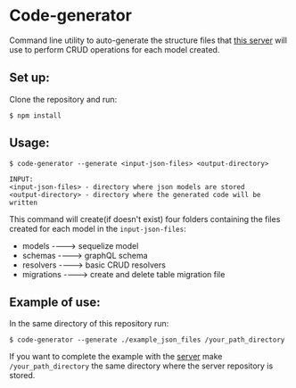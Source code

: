 # Code-generator

Command line utility to auto-generate the structure files that [this server](https://github.com/vsuaste/server-graphql-sequelize)
will use to perform CRUD operations for each model created.

## Set up:
Clone the repository and run:
```
$ npm install
```

## Usage:

```
$ code-generator --generate <input-json-files> <output-directory>
```

```
INPUT:
<input-json-files> - directory where json models are stored
<output-directory> - directory where the generated code will be written
```
This command will create(if doesn't exist) four folders containing the files created for each model in the ```input-json-files```:

* models ----> sequelize model
* schemas ----> graphQL schema
* resolvers ----> basic CRUD resolvers 
* migrations ----> create and delete table migration file


## Example of use:
In the same directory of this repository run:

```
$ code-generator --generate ./example_json_files /your_path_directory
```
If you want to complete the example with the [server](https://github.com/vsuaste/server-graphql-sequelize)
make ```/your_path_directory``` the same directory where the server repository is stored.
